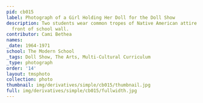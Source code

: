 ```yaml
---
pid: cb015
label: Photograph of a Girl Holding Her Doll for the Doll Show
description: Two students wear common tropes of Native American attire and pose in
  front of school wall.
contributor: Cami Bethea
names:
_date: 1964-1971
school: The Modern School
_tags: Doll Show, The Arts, Multi-Cultural Curriculum
_type: photograph
order: '14'
layout: tmsphoto
collection: photo
thumbnail: img/derivatives/simple/cb015/thumbnail.jpg
full: img/derivatives/simple/cb015/fullwidth.jpg
---
```

